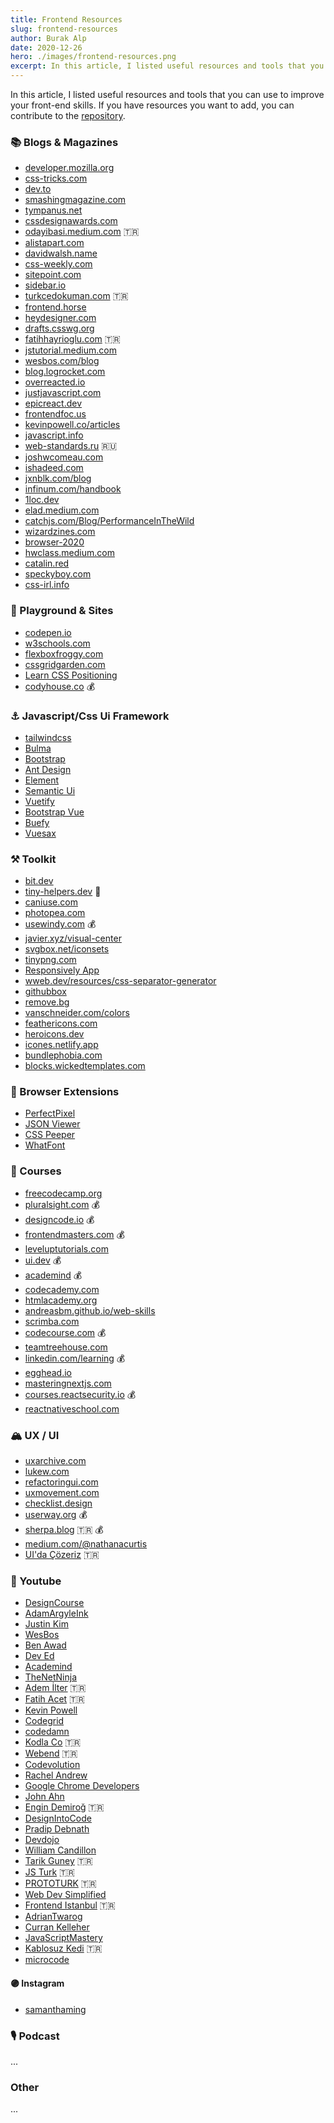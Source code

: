 ```yaml
---
title: Frontend Resources
slug: frontend-resources
author: Burak Alp
date: 2020-12-26
hero: ./images/frontend-resources.png
excerpt: In this article, I listed useful resources and tools that you can use to improve your front-end skills. If you have resources you want to add, you can contribute to the repository.
---
```


In this article, I listed useful resources and tools that you can use to improve your front-end skills. If you have resources you want to add, you can contribute to the [repository](https://github.com/Bur0/burakalpkara.com).


### 📚 Blogs & Magazines
  - [developer.mozilla.org](https://developer.mozilla.org/en-US/)
  - [css-tricks.com](https://css-tricks.com/) 
  - [dev.to](https://dev.to/)
  - [smashingmagazine.com](https://www.smashingmagazine.com/)
  - [tympanus.net](https://tympanus.net)
  - [cssdesignawards.com](https://www.cssdesignawards.com/)
  - [odayibasi.medium.com](https://odayibasi.medium.com/) 🇹🇷
  - [alistapart.com](https://alistapart.com/)
  - [davidwalsh.name](https://davidwalsh.name/)
  - [css-weekly.com](https://css-weekly.com/)
  - [sitepoint.com](https://www.sitepoint.com/)
  - [sidebar.io](https://sidebar.io/)
  - [turkcedokuman.com](https://turkcedokuman.com/) 🇹🇷
  - [frontend.horse](https://frontend.horse/)
  - [heydesigner.com](https://heydesigner.com/)
  - [drafts.csswg.org](https://drafts.csswg.org/)
  - [fatihhayrioglu.com](https://fatihhayrioglu.com/) 🇹🇷
  - [jstutorial.medium.com](https://jstutorial.medium.com/)
  - [wesbos.com/blog](https://wesbos.com/blog)
  - [blog.logrocket.com](https://blog.logrocket.com/)
  - [overreacted.io](https://overreacted.io/)
  - [justjavascript.com](https://justjavascript.com/)
  - [epicreact.dev](https://epicreact.dev/)
  - [frontendfoc.us](https://frontendfoc.us/)
  - [kevinpowell.co/articles](https://www.kevinpowell.co/articles/)
  - [javascript.info](https://javascript.info) 
  - [web-standards.ru](https://web-standards.ru/) 🇷🇺
  - [joshwcomeau.com](https://www.joshwcomeau.com)
  - [ishadeed.com](https://ishadeed.com)
  - [jxnblk.com/blog](https://jxnblk.com/blog)
  - [infinum.com/handbook](https://infinum.com/handbook/books/frontend)
  - [1loc.dev](https://1loc.dev/)
  - [elad.medium.com](https://elad.medium.com/)
  - [catchjs.com/Blog/PerformanceInTheWild](https://catchjs.com/Blog/PerformanceInTheWild)
  - [wizardzines.com](https://wizardzines.com/zines/css/)  
  - [browser-2020](https://github.com/luruke/browser-2020)
  - [hwclass.medium.com](hwclass.medium.com) 
  - [catalin.red](https://catalin.red/)
  - [speckyboy.com](https://speckyboy.com/)
  - [css-irl.info](https://css-irl.info/)

  

### 🎯 Playground & Sites 
  - [codepen.io](codepen.io/trending)
  - [w3schools.com](https://www.w3schools.com) 
  - [flexboxfroggy.com](https://flexboxfroggy.com) 
  - [cssgridgarden.com](https://cssgridgarden.com)
  - [Learn CSS Positioning](https://ishadeed.com/article/learn-css-positioning/)
  - [codyhouse.co](https://codyhouse.co/) 💰
  

### ⚓︎ Javascript/Css Ui Framework
   - [tailwindcss](http://tailwindcss.com/)
   - [Bulma](https://bulma.io/)
   - [Bootstrap](https://getbootstrap.com/)
   - [Ant Design](https://ant.design/)
   - [Element](https://elemefe.github.io/element-react/#/en-US/quick-start)
   - [Semantic Ui](https://semantic-ui.com/)
   - [Vuetify](https://vuetifyjs.com)
   - [Bootstrap Vue](https://bootstrap-vue.org/)
   - [Buefy](https://buefy.org/)
   - [Vuesax](https://vuesax.com/)
  
### ⚒️ Toolkit
  - [bit.dev](https://bit.dev/)
  - [tiny-helpers.dev](https://tiny-helpers.dev/)  🚀
  - [caniuse.com](https://caniuse.com/)
  - [photopea.com](https://www.photopea.com/)
  - [usewindy.com](https://usewindy.com/) 💰
  - [javier.xyz/visual-center](https://javier.xyz/visual-center/) 
  - [svgbox.net/iconsets](https://svgbox.net/iconsets)
  - [tinypng.com](https://tinypng.com/)
  - [Responsively App](https://github.com/responsively-org/responsively-app)
  - [wweb.dev/resources/css-separator-generator](https://wweb.dev/resources/css-separator-generator)
  - [githubbox](https://github.com/dferber90/githubbox)
  - [remove.bg](https://www.remove.bg/)
  - [vanschneider.com/colors](https://vanschneider.com/colors)
  - [feathericons.com](https://feathericons.com/)
  - [heroicons.dev](https://heroicons.dev/)
  - [icones.netlify.app](https://icones.netlify.app/)
  - [bundlephobia.com](https://bundlephobia.com/)
  - [blocks.wickedtemplates.com](https://blocks.wickedtemplates.com)
  
 
 
### 🍪 Browser Extensions
  - [PerfectPixel](https://chrome.google.com/webstore/detail/perfectpixel-by-welldonec/dkaagdgjmgdmbnecmcefdhjekcoceebi?hl) 
  - [JSON Viewer](https://chrome.google.com/webstore/detail/json-viewer/gbmdgpbipfallnflgajpaliibnhdgobh)
  - [CSS Peeper](https://chrome.google.com/webstore/detail/css-peeper/mbnbehikldjhnfehhnaidhjhoofhpehk?hl)
  - [WhatFont](https://chrome.google.com/webstore/detail/whatfont/jabopobgcpjmedljpbcaablpmlmfcogm?hl)

### 🎒 Courses
  - [freecodecamp.org](https://www.freecodecamp.org/)
  - [pluralsight.com](https://www.pluralsight.com/) 💰
  - [designcode.io](https://designcode.io/) 💰
  - [frontendmasters.com](https://frontendmasters.com/) 💰
  - [leveluptutorials.com](https://www.leveluptutorials.com/)
  - [ui.dev](https://ui.dev/) 💰
  - [academind](https://academind.com/) 💰
  - [codecademy.com](https://www.codecademy.com/)
  - [htmlacademy.org](https://htmlacademy.org)
  - [andreasbm.github.io/web-skills](https://andreasbm.github.io/web-skills/)
  - [scrimba.com](https://scrimba.com/)
  - [codecourse.com](https://codecourse.com/) 💰
  - [teamtreehouse.com](https://teamtreehouse.com/)
  - [linkedin.com/learning](https://www.linkedin.com/learning) 💰
  - [egghead.io](https://egghead.io/)
  - [masteringnextjs.com](https://masteringnextjs.com/) 
  - [courses.reactsecurity.io](https://courses.reactsecurity.io/) 💰
  - [reactnativeschool.com](https://www.reactnativeschool.com/)

  
### 🏔 UX / UI
  - [uxarchive.com](https://uxarchive.com/) 
  - [lukew.com](https://www.lukew.com/)
  - [refactoringui.com](https://refactoringui.com/)
  - [uxmovement.com](https://uxmovement.com/)
  - [checklist.design](https://www.checklist.design/)
  - [userway.org](https://userway.org/) 💰
  - [sherpa.blog](https://sherpa.blog/) 🇹🇷 💰
  - [medium.com/@nathanacurtis](https://medium.com/@nathanacurtis)
  - [UI'da Çözeriz](https://www.youtube.com/channel/UCVH6om9EisvKXJtJCjm3fyA/videos) 🇹🇷


### 🔴 Youtube 
  - [DesignCourse](https://www.youtube.com/c/DesignCourse/videos)
  - [AdamArgyleInk](https://www.youtube.com/c/AdamArgyleInk/videos)
  - [Justin Kim](https://www.youtube.com/c/JustinKimJS/videos)
  - [WesBos](https://www.youtube.com/c/WesBos/videos)
  - [Ben Awad](https://www.youtube.com/c/BenAwad97/videos)
  - [Dev Ed](https://www.youtube.com/c/DevEd/videos)
  - [Academind](https://www.youtube.com/c/Academind/videos)
  - [TheNetNinja](https://www.youtube.com/c/TheNetNinja/videos)
  - [Adem İlter](https://www.youtube.com/c/AdemIlter/videos) 🇹🇷
  - [Fatih Acet](https://www.youtube.com/c/FatihAcet/videos) 🇹🇷
  - [Kevin Powell](https://www.youtube.com/kepowob/videos)
  - [Codegrid](https://www.youtube.com/c/Codegrid/videos)
  - [codedamn](https://www.youtube.com/c/codedamn/videos) 
  - [Kodla Co](https://www.youtube.com/channel/UC36g9LO0Y5obns9PJCoBp8g/videos) 🇹🇷
  - [Webend](https://www.youtube.com/channel/UCUmfDu4Ux_uD9Hv5GKtNHAg/videos) 🇹🇷
  - [Codevolution](https://www.youtube.com/c/Codevolution/videos)
  - [Rachel Andrew](https://www.youtube.com/c/RachelAndrew/videos)
  - [Google Chrome Developers](https://www.youtube.com/c/GoogleChromeDevelopers/videos)
  - [John Ahn](https://www.youtube.com/channel/UCFyXA9x8lpL3EYWeYhj4C4Q/videos)
  - [Engin Demiroğ](https://www.youtube.com/channel/UCRjiquPh4mjPNoOV9eCilXQ/videos)  🇹🇷
  - [DesignIntoCode](https://www.youtube.com/c/DesignIntoCode/videos)
  - [Pradip Debnath](https://www.youtube.com/c/itzpradip/videos)
  - [Devdojo](https://www.youtube.com/c/Devdojo/videos)
  - [William Candillon](https://www.youtube.com/c/wcandillon/videos)
  - [Tarik Guney](https://www.youtube.com/c/TarikGuney/videos) 🇹🇷
  - [JS Turk](https://www.youtube.com/c/JSTurk/videos) 🇹🇷
  - [PROTOTURK](https://www.youtube.com/c/PROTOTURKCOM/videos) 🇹🇷
  - [Web Dev Simplified](https://www.youtube.com/c/WebDevSimplified/videos)
  - [Frontend Istanbul](https://www.youtube.com/c/FrontendIstanbul/videos) 🇹🇷
  - [AdrianTwarog](https://www.youtube.com/c/AdrianTwarog/videos)
  - [Curran Kelleher](https://www.youtube.com/c/currankelleher/videos)
  - [JavaScriptMastery](https://www.youtube.com/c/JavaScriptMastery/videos)
  - [Kablosuz Kedi](https://www.youtube.com/c/kablosuzkedii/videos)  🇹🇷
  - [microcode](https://www.youtube.com/c/microcode/videos) 
  
#### 🟣 Instagram

 - [samanthaming](https://www.instagram.com/samanthaming/)

### 🎙 Podcast 
  ...

### Other 
  ...
 

 
